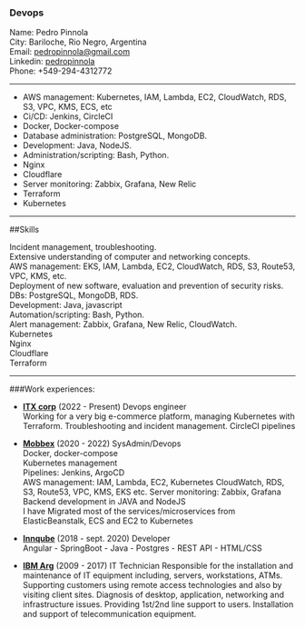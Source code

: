 ### Devops


Name: Pedro Pinnola  
City: Bariloche, Rio Negro, Argentina  
Email: pedropinnola@gmail.com  
Linkedin: [pedropinnola](https://www.linkedin.com/in/pedropinnola)  
Phone: +549-294-4312772
* * *
* AWS management: Kubernetes, IAM, Lambda, EC2, CloudWatch, RDS, S3, VPC, KMS, ECS, etc
* Ci/CD: Jenkins, CircleCI
* Docker, Docker-compose
* Database administration: PostgreSQL, MongoDB.
* Development: Java, NodeJS.
* Administration/scripting: Bash, Python.
* Nginx
* Cloudflare
* Server monitoring: Zabbix, Grafana, New Relic
* Terraform
* Kubernetes


* * *
##Skills

Incident management, troubleshooting.    
Extensive understanding of computer and networking concepts.   
AWS management: EKS, IAM, Lambda, EC2, CloudWatch, RDS, S3, Route53, VPC, KMS, etc.    
Deployment of new software, evaluation and prevention of security risks.   
DBs: PostgreSQL, MongoDB, RDS.  
Development: Java, javascript  
Automation/scripting: Bash, Python.  
Alert management: Zabbix, Grafana, New Relic, CloudWatch.  
Kubernetes  
Nginx  
Cloudflare   
Terraform

* * *

###Work experiences:
* **[ITX corp](https://www.itx.com)**  (2022 - Present) Devops engineer  
  Working for a very big e-commerce platform, managing Kubernetes with Terraform. Troubleshooting and incident management.
  CircleCI pipelines


* **[Mobbex](https://www.mobbex.com)**  (2020 - 2022)  SysAdmin/Devops  
  Docker, docker-compose  
  Kubernetes management  
  Pipelines: Jenkins, ArgoCD   
  AWS management: IAM, Lambda, EC2, Kubernetes 
  CloudWatch, RDS, S3, Route53, VPC, KMS, EKS etc.
  Server monitoring: Zabbix, Grafana  
  Backend development in JAVA and NodeJS  
  I have Migrated most of the services/microservices from ElasticBeanstalk, ECS and EC2 to Kubernetes  


* **[Innqube](https://www.innqube.com)**  (2018 - sept. 2020)  Developer  
    Angular - SpringBoot - Java - Postgres  - REST API - HTML/CSS


* **[IBM Arg](https://www.ibm.com/ar-es)** (2009 - 2017) IT Technician
  Responsible for the installation and maintenance of IT equipment including, servers, workstations, ATMs. Supporting customers using remote access technologies and also by visiting client sites.
  Diagnosis of desktop, application, networking and infrastructure issues. Providing 1st/2nd line  support to users. Installation and support of telecommunication equipment.
